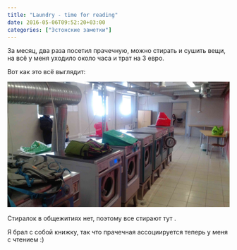 ```yaml
---
title: "Laundry - time for reading"
date: 2016-05-06T09:52:20+03:00
categories: ["Эстонские заметки"]
---
```


За месяц, два раза посетил прачечную, можно стирать и сушить вещи, на всё у меня уходило около часа и трат на 3 евро.

Вот как это всё выглядит: 

![Camp](/images/estonia/laundry.jpg "Процесс идёт")

Стиралок в общежитиях нет, поэтому все стирают тут  .

Я брал с собой книжку, так что прачечная ассоциируется теперь у меня с чтением :)
